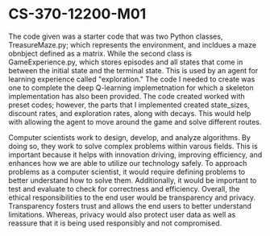 # CS-370-12200-M01

The code given was a starter code that was two Python classes, TreasureMaze.py; which represents the environment, and incldues a maze obnbject defined as a matrix. While the second class is GameExperience.py, which stores episodes and all states that come in between the initial state and the terminal state. This is used by an agent for learning experience called "exploration." The code I needed to create was one to complete the deep Q-learning implemetnation for which a skeleton implementation has also been provided. The code created worked with preset codes; however, the parts that I implemented created state_sizes, discount rates, and exploration rates, along with decays. This would help with allowing the agent to move around the game and solve different routes. 

Computer scientists work to design, develop, and analyze algorithms. By doing so, they work to solve complex problems within varous fields. This is important because it helps with innovation driving, improving efficiency, and enhances how we are able to utilize our technology safely. To approach problems as a computer scientist, it would require defining problems to better understand how to solve them. Additionally, it would be important to test and evaluate to check for correctness and efficiency. Overall, the ethical responsibilities to the end user would be transparency and privacy. Transparency fosters trust and allows the end users to better understand limitations. Whereas, privacy would also protect user data as well as reassure that it is being used responsibly and not compromised. 
